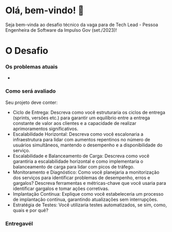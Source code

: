 # Olá, bem-vindo! 🖖
Seja bem-vinda ao desafio técnico da vaga para de Tech Lead - Pessoa Engenheira de Software da Impulso Gov (set./2023)!

# O Desafio


### Os problemas atuais
- 

### Como será avaliado
Seu projeto deve conter:
- Ciclo de Entrega: Descreva como você estruturaria os ciclos de entrega (sprints, versões etc.) para garantir um equilíbrio entre a entrega constante de valor aos clientes e a capacidade de realizar aprimoramentos significativos.
- Escalabilidade Horizontal: Descreva como você escalonaria a infraestrutura para lidar com aumentos repentinos no número de usuários simultâneos, mantendo o desempenho e a disponibilidade do serviço.
- Escalabilidade e Balanceamento de Carga: Descreva como você garantiria a escalabilidade horizontal e como implementaria o balanceamento de carga para lidar com picos de tráfego.
- Monitoramento e Diagnóstico: Como você planejaria a monitorização dos serviços para identificar problemas de desempenho, erros e gargalos? Descreva ferramentas e métricas-chave que você usaria para identificar gargalos e tomar ações corretivas.
- Implantação Contínua: Explique como você estabeleceria um processo de implantação contínua, garantindo atualizações sem interrupções.
- Estratégia de Testes: Você utilizaria testes automatizados, se sim, como, quais e por quê?

### Entregavél

